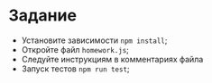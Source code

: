 # Задание

* Установите зависимости `npm install`;
* Откройте файл `homework.js`;
* Следуйте инструкциям в комментариях файла
* Запуск тестов `npm run test`;
